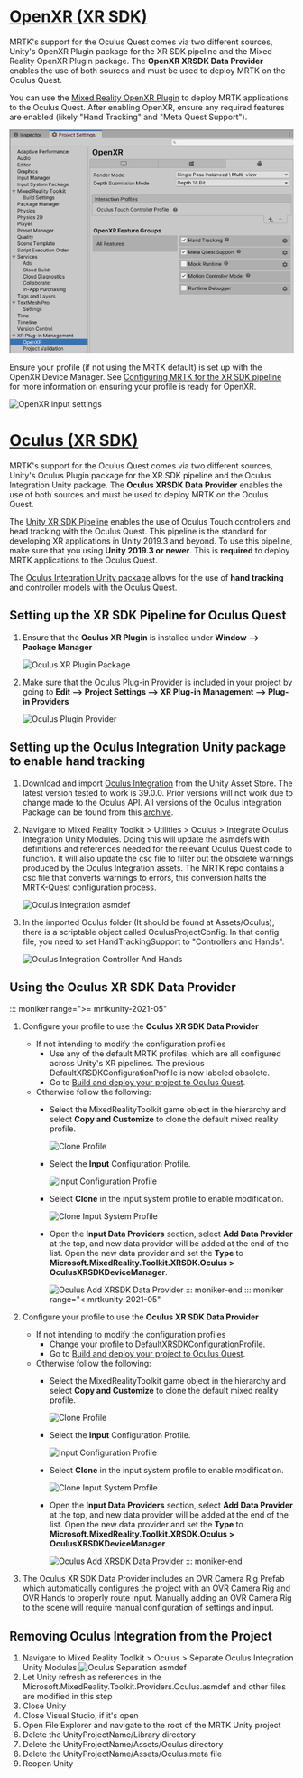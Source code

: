 # [OpenXR (XR SDK)](#tab/openxr)

MRTK's support for the Oculus Quest comes via two different sources, Unity's OpenXR Plugin package for the XR SDK pipeline and the Mixed Reality OpenXR Plugin package. The **OpenXR XRSDK Data Provider** enables the use of both sources and must be used to deploy MRTK on the Oculus Quest.

You can use the [Mixed Reality OpenXR Plugin](../../configuration/getting-started-with-mrtk-and-xrsdk.md#openxr) to deploy MRTK applications to the Oculus Quest. After enabling OpenXR, ensure any required features are enabled (likely "Hand Tracking" and "Meta Quest Support").

![Plugin management OpenXR Android](../../features/images/xrsdk/PluginManagementOpenXRAndroid.png)

Ensure your profile (if not using the MRTK default) is set up with the OpenXR Device Manager. See [Configuring MRTK for the XR SDK pipeline](../../configuration/getting-started-with-mrtk-and-xrsdk.md#configuring-mrtk-for-the-xr-sdk-pipeline) for more information on ensuring your profile is ready for OpenXR.

![OpenXR input settings](../../features/images/xrsdk/InputSystemOpenXR.png)

# [Oculus (XR SDK)](#tab/xr)

MRTK's support for the Oculus Quest comes via two different sources, Unity's Oculus Plugin package for the XR SDK pipeline and the Oculus Integration Unity package. The **Oculus XRSDK Data Provider** enables the use of both sources and must be used to deploy MRTK on the Oculus Quest.

The [Unity XR SDK Pipeline](https://docs.unity3d.com/Manual/XR.html) enables the use of Oculus Touch controllers and head tracking with the Oculus Quest.
This pipeline is the standard for developing XR applications in Unity 2019.3 and beyond. To use this pipeline, make sure that you using **Unity 2019.3 or newer**. This is **required** to deploy MRTK applications to the Oculus Quest.

The [Oculus Integration Unity package](https://assetstore.unity.com/packages/tools/integration/oculus-integration-82022) allows for the use of **hand tracking** and controller models with the Oculus Quest.

## Setting up the XR SDK Pipeline for Oculus Quest

1. Ensure that the **Oculus XR Plugin** is installed under **Window --> Package Manager**

    ![Oculus XR Plugin Package](../../images/cross-platform/oculus-quest/OculusXRPluginPackage.png)

1. Make sure that the Oculus Plug-in Provider is included in your project by going to **Edit --> Project Settings --> XR Plug-in Management --> Plug-in Providers**

    ![Oculus Plugin Provider](../../images/cross-platform/oculus-quest/OculusPluginProvider.png)

## Setting up the Oculus Integration Unity package to enable hand tracking

1. Download and import [Oculus Integration](https://assetstore.unity.com/packages/tools/integration/oculus-integration-82022) from the Unity Asset Store. The latest version tested to
work is 39.0.0. Prior versions will not work due to change made to the Oculus API. All versions of the Oculus Integration Package can be found from this [archive](https://developer.oculus.com/downloads/package/unity-integration-archive/).

1. Navigate to Mixed Reality Toolkit > Utilities > Oculus > Integrate Oculus Integration Unity Modules. Doing this will update the asmdefs with definitions and references needed for the
relevant Oculus Quest code to function. It will also update the csc file to filter out the obsolete warnings produced by the Oculus Integration assets. The MRTK repo contains a csc file that converts warnings to errors, this conversion halts the MRTK-Quest configuration process.

    ![Oculus Integration asmdef](../../images/cross-platform/oculus-quest/OculusIntegrationAsmdef.png)

1. In the imported Oculus folder (It should be found at Assets/Oculus), there is a scriptable object called OculusProjectConfig. In that config file, you need to set HandTrackingSupport
to "Controllers and Hands".

    ![Oculus Integration Controller And Hands](../../images/cross-platform/oculus-quest/OculusIntegrationControllerAndHands.png)

## Using the Oculus XR SDK Data Provider

::: moniker range=">= mrtkunity-2021-05"

1. Configure your profile to use the **Oculus XR SDK Data Provider**
    - If not intending to modify the configuration profiles
        - Use any of the default MRTK profiles, which are all configured across Unity's XR pipelines. The previous DefaultXRSDKConfigurationProfile is now labeled obsolete.
        - Go to [Build and deploy your project to Oculus Quest](../oculus-quest-mrtk.md#build-and-deploy-your-project-to-oculus-quest).
    - Otherwise follow the following:
        - Select the MixedRealityToolkit game object in the hierarchy and select **Copy and Customize** to clone the default mixed reality profile.

            ![Clone Profile](../../images/cross-platform/CloneProfile.png)

        - Select the **Input** Configuration Profile.

            ![Input Configuration Profile](../../images/cross-platform/InputConfigurationProfile.png)

        - Select **Clone** in the input system profile to enable modification.

            ![Clone Input System Profile](../../images/cross-platform/CloneInputSystemProfile.png)

        - Open the **Input Data Providers** section, select **Add Data Provider** at the top, and new data provider will be added at the end of the list.  Open the new data provider and set the **Type** to **Microsoft.MixedReality.Toolkit.XRSDK.Oculus > OculusXRSDKDeviceManager**.

            ![Oculus Add XRSDK Data Provider](../../images/cross-platform/oculus-quest/OculusAddDataXRSDKProvider.png)
::: moniker-end
::: moniker range="< mrtkunity-2021-05"

1. Configure your profile to use the **Oculus XR SDK Data Provider**
    - If not intending to modify the configuration profiles
        - Change your profile to DefaultXRSDKConfigurationProfile.
        - Go to [Build and deploy your project to Oculus Quest](../oculus-quest-mrtk.md#build-and-deploy-your-project-to-oculus-quest).
    - Otherwise follow the following:
        - Select the MixedRealityToolkit game object in the hierarchy and select **Copy and Customize** to clone the default mixed reality profile.

            ![Clone Profile](../../images/cross-platform/CloneProfile.png)

        - Select the **Input** Configuration Profile.

            ![Input Configuration Profile](../../images/cross-platform/InputConfigurationProfile.png)

        - Select **Clone** in the input system profile to enable modification.

            ![Clone Input System Profile](../../images/cross-platform/CloneInputSystemProfile.png)

        - Open the **Input Data Providers** section, select **Add Data Provider** at the top, and new data provider will be added at the end of the list.  Open the new data provider and set the **Type** to **Microsoft.MixedReality.Toolkit.XRSDK.Oculus > OculusXRSDKDeviceManager**.

            ![Oculus Add XRSDK Data Provider](../../images/cross-platform/oculus-quest/OculusAddDataXRSDKProvider.png)
::: moniker-end

1. The Oculus XR SDK Data Provider includes an OVR Camera Rig Prefab which automatically configures the project with an OVR Camera Rig and OVR Hands to properly route input. Manually adding an OVR Camera Rig to the scene will require manual configuration of settings and input.

## Removing Oculus Integration from the Project

1. Navigate to Mixed Reality Toolkit > Oculus > Separate Oculus Integration Unity Modules
    ![Oculus Separation asmdef](../../images/cross-platform/oculus-quest/OculusSeparationAsmdef.png)
1. Let Unity refresh as references in the Microsoft.MixedReality.Toolkit.Providers.Oculus.asmdef and other files are modified in this step
1. Close Unity
1. Close Visual Studio, if it's open
1. Open File Explorer and navigate to the root of the MRTK Unity project
1. Delete the UnityProjectName/Library directory
1. Delete the UnityProjectName/Assets/Oculus directory
1. Delete the UnityProjectName/Assets/Oculus.meta file
1. Reopen Unity
